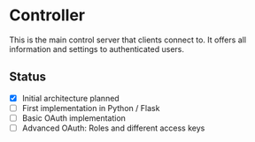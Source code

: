 # Controller

This is the main control server that clients connect to. It offers all information and settings to authenticated users.

## Status

- [X] Initial architecture planned
- [ ] First implementation in Python / Flask
- [ ] Basic OAuth implementation
- [ ] Advanced OAuth: Roles and different access keys
